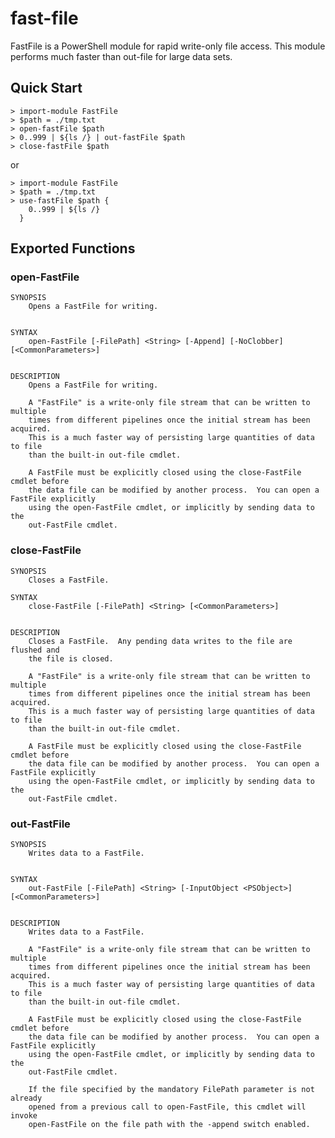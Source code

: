 # fast-file

FastFile is a PowerShell module for rapid write-only file access.  This module performs much faster than out-file for large data sets.

## Quick Start
    > import-module FastFile
    > $path = ./tmp.txt
    > open-fastFile $path
    > 0..999 | ${ls /} | out-fastFile $path
    > close-fastFile $path

or

    > import-module FastFile
    > $path = ./tmp.txt
    > use-fastFile $path {
        0..999 | ${ls /} 
      }

## Exported Functions


### open-FastFile
    
    SYNOPSIS
        Opens a FastFile for writing.
    
    
    SYNTAX
        open-FastFile [-FilePath] <String> [-Append] [-NoClobber] [<CommonParameters>]
    
    
    DESCRIPTION
        Opens a FastFile for writing.
    
        A "FastFile" is a write-only file stream that can be written to multiple
        times from different pipelines once the initial stream has been acquired.
        This is a much faster way of persisting large quantities of data to file
        than the built-in out-file cmdlet.
    
        A FastFile must be explicitly closed using the close-FastFile cmdlet before
        the data file can be modified by another process.  You can open a FastFile explicitly
        using the open-FastFile cmdlet, or implicitly by sending data to the 
        out-FastFile cmdlet.
    
### close-FastFile
    
    SYNOPSIS
        Closes a FastFile.  
    
    SYNTAX
        close-FastFile [-FilePath] <String> [<CommonParameters>]
    
    
    DESCRIPTION
        Closes a FastFile.  Any pending data writes to the file are flushed and
        the file is closed.
    
        A "FastFile" is a write-only file stream that can be written to multiple
        times from different pipelines once the initial stream has been acquired.
        This is a much faster way of persisting large quantities of data to file
        than the built-in out-file cmdlet.
    
        A FastFile must be explicitly closed using the close-FastFile cmdlet before
        the data file can be modified by another process.  You can open a FastFile explicitly
        using the open-FastFile cmdlet, or implicitly by sending data to the 
        out-FastFile cmdlet.
    

### out-FastFile
    
    SYNOPSIS
        Writes data to a FastFile.
    
    
    SYNTAX
        out-FastFile [-FilePath] <String> [-InputObject <PSObject>] [<CommonParameters>]
    
    
    DESCRIPTION
        Writes data to a FastFile.
    
        A "FastFile" is a write-only file stream that can be written to multiple
        times from different pipelines once the initial stream has been acquired.
        This is a much faster way of persisting large quantities of data to file
        than the built-in out-file cmdlet.
    
        A FastFile must be explicitly closed using the close-FastFile cmdlet before
        the data file can be modified by another process.  You can open a FastFile explicitly
        using the open-FastFile cmdlet, or implicitly by sending data to the 
        out-FastFile cmdlet.
    
        If the file specified by the mandatory FilePath parameter is not already 
        opened from a previous call to open-FastFile, this cmdlet will invoke 
        open-FastFile on the file path with the -append switch enabled.
    
